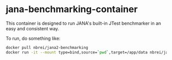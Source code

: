 # jana-benchmarking-container

This container is designed to run JANA's built-in JTest benchmarker in an easy and consistent way. 

To run, do something like:

```bash
docker pull nbrei/jana2-benchmarking
docker run -it --mount type=bind,source=`pwd`,target=/app/data nbrei/jana2-benchmarking
```

